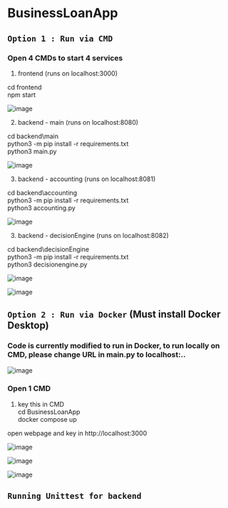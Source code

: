 # BusinessLoanApp


## `Option 1 : Run via CMD`

### Open 4 CMDs to start 4 services

1) frontend (runs on localhost:3000)

cd frontend \
npm start

![image](https://user-images.githubusercontent.com/15668158/234330961-c08649b5-e96f-4f30-a371-b5be8696cd0e.png)


2) backend - main (runs on localhost:8080)

cd backend\main \
python3 -m pip install -r requirements.txt \
python3 main.py

![image](https://user-images.githubusercontent.com/15668158/234331118-68e159a7-e687-4234-bc0f-df48426dc3bb.png)


3) backend - accounting (runs on localhost:8081)

cd backend\accounting \
python3 -m pip install -r requirements.txt \
python3 accounting.py

![image](https://user-images.githubusercontent.com/15668158/234331210-58c57209-c575-4864-b789-a6a6ab999410.png)


3) backend - decisionEngine (runs on localhost:8082)

cd backend\decisionEngine \
python3 -m pip install -r requirements.txt \
python3 decisionengine.py

![image](https://user-images.githubusercontent.com/15668158/234331679-0b4793ea-da60-42a7-b1a0-c393e1176108.png)

![image](https://user-images.githubusercontent.com/15668158/234341499-16b74d86-a558-4fbe-81f5-dabe5d14d35f.png)



## `Option 2 : Run via Docker` (Must install Docker Desktop) 

### Code is currently modified to run in Docker, to run locally on CMD, please change URL in main.py to localhost:..
![image](https://user-images.githubusercontent.com/15668158/234494358-fc43483f-ab86-4182-9b25-21645b38a3df.png)


### Open 1 CMD


1) key this in CMD \
cd BusinessLoanApp \
docker compose up

open webpage and key in http://localhost:3000


![image](https://user-images.githubusercontent.com/15668158/234493752-64b25fdd-f3dc-44a6-b252-3ed7738ea56a.png)

![image](https://user-images.githubusercontent.com/15668158/234493972-b3b73c9b-dc52-4800-925a-7fb1592957c2.png)

![image](https://user-images.githubusercontent.com/15668158/234503975-1d905014-b893-49b5-a7c2-94a42be582fe.png)

## `Running Unittest for backend` 
